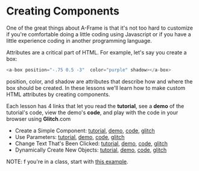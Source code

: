 # Creating Components

One of the great things about A-Frame is that it's not too hard to customize if you're comfortable doing a little coding using Javascript or if
you have a little experience coding in another programming language.

Attributes are a critical part of HTML. For example, let's say you create a box:

```js
<a-box position="-.75 0.5 -3"  color="purple" shadow></a-box>
```
position, color, and shadow are attributes that describe how and where the box should be created.  In these lessons we'll learn how to make custom HTML attributes by creating components.

Each lesson has 4 links that let you read the **tutorial**, see a **demo** of the tutorial's code, view the demo's **code**, and play with the code in your browser using **Glitch**.com

- Create a Simple Component: [tutorial](10-basic-component.html), [demo](code/10-basic-component.html),  [code](https://github.com/mr4all/learn-a-frame/blob/master/coding/components/code/10-basic-component.html),  [glitch](https://glitch.com/~af-basic-component)
- Use Parameters:  [tutorial](20-parameters.html), [demo](code/20-parameters.html), [code](https://github.com/mr4all/learn-a-frame/blob/master/coding/components/code/20-parameters.html), [glitch](https://glitch.com/~af-component-parameter)
- Change Text That's Been Clicked: [tutorial](30-clickable.html), [demo](code/30-clickable.html), [code](https://github.com/mr4all/learn-a-frame/blob/master/coding/components/code/30-clickable.html), [glitch](https://glitch.com/~af-component-clickable)
- Dynamically Create New Objects: [tutorial](40-clickable-2.html), [demo](code/40-clickable-2.html), [code](https://github.com/mr4all/learn-a-frame/blob/master/coding/components/code/40-clickable-2.html), [glitch](https://glitch.com/~af-component-clickable-2)


NOTE: f you're in a class, start with [this example](https://glitch.com/~af-bugs-me).

<!-- ### Creating Custom Primitives A.K.A. HTML Tags -->

<!-- Not only can you create HTML attributes, you can also create your own HTML tags, called primitives. These lessons will show you how.
- [primitive](coding/primitives/code/020-gblock-primitive.html)
- [google block](coding/primitives/code/010-gblock.html)
- [furniture](coding/primitives/code/030-furniture.html) -->
